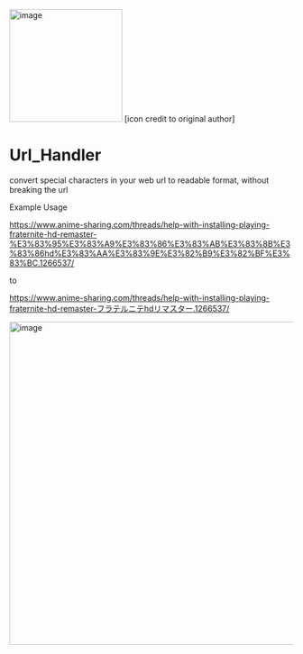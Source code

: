<img src="https://github.com/Mikami063/Url_Handler/assets/114184664/739fd3b7-1686-4b59-ad21-7f3dad188808" alt="image" width="200" />
[icon credit to original author]

# Url_Handler

convert special characters in your web url to readable format, without breaking the url

Example Usage

https://www.anime-sharing.com/threads/help-with-installing-playing-fraternite-hd-remaster-%E3%83%95%E3%83%A9%E3%83%86%E3%83%AB%E3%83%8B%E3%83%86hd%E3%83%AA%E3%83%9E%E3%82%B9%E3%82%BF%E3%83%BC.1266537/

to

https://www.anime-sharing.com/threads/help-with-installing-playing-fraternite-hd-remaster-フラテルニテhdリマスター.1266537/


<img width="574" alt="image" src="https://github.com/Mikami063/Url_Handler/assets/114184664/ad782cf9-7852-4517-9276-9d3b5ad32805">

